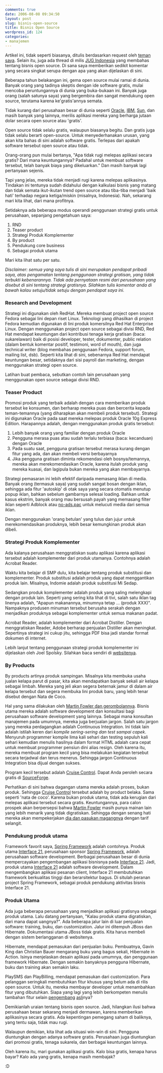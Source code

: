 ```yaml
---
comments: true
date: 2006-08-08 09:34:50
layout: post
slug: bisnis-open-source
title: Bisnis Open Source
wordpress_id: 124
categories:
- manajemen
---
```


Artikel ini, tidak seperti biasanya, ditulis berdasarkan request oleh [teman saya][anton]. Selain itu, juga ada thread di milis [JUG Indonesia][jug] yang membahas tentang bisnis open source. Di sana saya memberikan sedikit komentar yang secara singkat serupa dengan apa yang akan dijelaskan di sini. 

Beberapa tahun belakangan ini, gema open source mulai ramai di dunia. Banyak orang yang tadinya skeptis dengan ide software gratis, mulai mencoba peruntungannya di dunia yang buka-bukaan ini. Banyak juga orang (salah satunya saya) yang bergembira dan sangat mendukung open source, terutama karena ke'gratis'annya semata. 

Tidak kurang dari perusahaan besar di dunia seperti [Oracle][], [IBM][], [Sun][], dan masih banyak yang lainnya, merilis aplikasi mereka yang berharga jutaan dolar secara open source atau 'gratis'. 

Open source tidak selalu gratis, walaupun biasanya begitu. Dan gratis juga tidak selalu berarti open-source. Untuk menyederhanakan urusan, yang akan kita bahas di sini adalah software gratis. Terlepas dari apakah software tersebut open source atau tidak.  

Orang-orang pun mulai bertanya, "Apa tidak rugi melepas aplikasi secara gratis? Dari mana keuntungannya? Padahal untuk membuat software tersebut, telah banyak biaya yang dikeluarkan." 
Dan masih banyak lagi pertanyaan sejenis. 

Tapi yang jelas, mereka tidak menjadi rugi karena melepas aplikasinya. Tindakan ini tentunya sudah didahului dengan kalkulasi bisnis yang matang dan tidak semata ikut-ikutan trend open source atau tiba-tiba menjadi 'baik hati' terhadap negara ketiga/miskin (misalnya, Indonesia). Nah, sekarang mari kita lihat, dari mana profitnya. 

Setidaknya ada beberapa modus operandi penggunaan strategi gratis untuk perusahaan, sepanjang pengetahuan saya:

1. RND 
2. Teaser product 
3. Strategi Produk Komplementer 
4. By product 
5. Pendukung core business 
6. Sebagai produk utama 

Mari kita lihat satu per satu.
 
*Disclaimer: semua yang saya tulis di sini merupakan pendapat pribadi saya, atas pengamatan tentang penggunaan strategi gratisan, yang tidak terbukti kebenarannya. Tidak ada pernyataan resmi dari perusahaan yang disebut di sini tentang strategi gratisnya. Silahkan tulis komentar anda di bawah kalau setuju/tidak setuju dengan pendapat saya ini.*



### Research and Development


Strategi ini digunakan oleh RedHat. Mereka membuat project open source Fedora sebagai lini depan riset Linux. Teknologi yang dihasilkan di project Fedora kemudian digunakan di lini produk komersilnya Red Hat Enterprise Linux. Dengan menggunakan project open source sebagai divisi RND, Red Hat mendapat keuntungan dari kontribusi tenaga kerja gratisan (baca: sukarelawan) baik di posisi developer, tester, dokumenter, public relation (dalam bentuk komentar positif, testimoni, word of mouth), dan juga technical writer (blog membahas penggunaan Fedora, support forum, mailing list, dsb). 
Seperti kita lihat di sini, sebenarnya Red Hat mendapat keuntungan besar, setidaknya dari sisi payroll dan marketing, dengan menggunakan strategi open source. 

Latihan buat pembaca, sebutkan contoh lain perusahaan yang menggunakan open source sebagai divisi RND. 



### Teaser Product


Promosi produk yang terbaik adalah dengan cara memberikan produk tersebut ke konsumen, dan berharap mereka puas dan bercerita kepada teman-temannya (yang diharapkan akan membeli produk tersebut). Strategi ini digunakan Oracle pada saat mereka melepas produk Oracle 10g Express Edition. Harapannya adalah, dengan menggunakan produk gratis tersebut: 

1. Lebih banyak orang yang familiar dengan produk Oracle
2. Pengguna merasa puas atau sudah terlalu terbiasa (baca: kecanduan) dengan Oracle
3. Pada suatu saat, pengguna gratisan tersebut merasa kurang dengan fitur yang ada, dan akan membeli versi berbayarnya
4. Jika pengguna gratisan diminta rekomendasi oleh bosnya/temannya, mereka akan merekomendasikan Oracle, karena itulah produk yang mereka kuasai, dan lagipula bukan mereka yang akan membayarnya.

Strategi pemasaran ini lebih efektif daripada memasang iklan di media. Banyak orang (termasuk saya) yang sudah sangat bosan dengan iklan, sehingga ada fitur 'autoskip' di otak saya yang secara otomatis menutup popup iklan, bahkan sebelum gambarnya selesai loading. Bahkan untuk kasus ekstrim, banyak orang mau bersusah payah yang memasang filter iklan seperti Adblock atau [no-ads.pac][] untuk melucuti media dari semua iklan.

Dengan menggunakan 'orang betulan' yang tulus dan jujur untuk merekomendasikan produknya, lebih besar kemungkinan produk akan dibeli. 



### Strategi Produk Komplementer


Ada kalanya perusahaan menggratiskan suatu aplikasi karena aplikasi tersebut adalah komplementer dari produk utamanya. Contohnya adalah Acrobat Reader. 

Waktu kita belajar di SMP dulu, kita belajar tentang produk substitusi dan komplementer. Produk substitusi adalah produk yang dapat menggantikan produk lain. Misalnya, Indomie adalah produk substitusi Mi Sedap. 

Sedangkan produk komplementer adalah produk yang saling melengkapi dengan produk lain. Seperti yang sering kita lihat di tivi, salah satu iklan tag linenya adalah, "Apapun makanannya, minumnya tetap ... (produk XXX)". Nampaknya produsen minuman tersebut berusaha serakah dengan menjadikan produknya sebagai komplementer untuk semua makanan padat. 

Acrobat Reader, adalah komplementer dari Acrobat Distiller. Dengan menggratiskan Reader, Adobe berharap penjualan Distiller akan meningkat. Sepertinya strategi ini cukup jitu, sehingga PDF bisa jadi standar format dokumen di internet. 

Lebih lanjut tentang penggunaan strategi produk komplementer ini dijelaskan oleh Joel Spolsky. Silahkan baca sendiri di [websitenya][Joel on Open Source].



### By Products


By products artinya produk sampingan. Misalnya kita membuka usaha jualan kelapa parut di pasar, kita akan mendapatkan banyak sekali air kelapa sebagai limbah. Mereka yang jeli akan segera beternak jamur di dalam air kelapa tersebut dan segera membuka lini produk baru, yang lebih tenar disebut dengan Nata de Coco.
 
Hal yang sama dilakukan oleh [Martin Fowler dan gerombolannya][thoughtworks]. Bisnis utama mereka adalah software development dan konsultasi bagi perusahaan software development yang lainnya. Sebagai mana konsultan manajemen pada umumnya, mereka juga berjualan jargon. Salah satu jargon yang mereka perdagangkan adalah Continuous Integration. Ini tidak lain adalah istilah keren dari *kompile sering-sering dan test sampai capek*. Menyuruh programmer kompile lima kali sehari dan testing sepuluh kali sehari kemudian menulis hasilnya dalam format HTML adalah cara cepat untuk membuat programmer pensiun dini alias resign. Oleh karena itu, mereka membuat program kecil yang bisa melakukan kegiatan tersebut secara terjadwal dan terus menerus. Sehingga jargon Continuous Integration bisa dijual dengan sukses. 

Program kecil tersebut adalah [Cruise Control][]. Dapat Anda peroleh secara gratis di [SourceForge][].

Perhatikan di sini bahwa dagangan utama mereka adalah proses, bukan produk. Sehingga [Cruise Control][] tersebut adalah by product belaka. Sama seperti 'nata de coco'. Karena bukan produk utama, tidak ada kerugian dari melepas aplikasi tersebut secara gratis. Keuntungannya, para calon prospek akan berpersepsi bahwa [Martin Fowler][] masih punya mainan lain yang lebih menarik yang tidak digratiskan. Sehingga dengan senang hati mereka akan mempekerjakan [dia dan pasukan magangnya][Thoughtworkers] dengan tarif selangit. 



### Pendukung produk utama


Framework favorit saya, [Spring Framework][] adalah contohnya. Produk utama [Interface 21], perusahaan sponsor [Spring Framework][], adalah perusahaan software development. Berbagai perusahaan besar di dunia mempercayakan pengembangan aplikasi bisnisnya pada [Interface 21][]. Jadi, produk utama [Interface 21][] adalah software development. Dalam mengembangkan aplikasi pesanan client, Interface 21 membutuhkan framework berkualitas tinggi dan berarsitektur bagus. Di situlah peranan project Spring Framework, sebagai produk pendukung aktivitas bisnis Interface 21. 



### Produk Utama


Ada juga beberapa perusahaan yang menjadikan aplikasi gratisnya sebagai produk utama. Lalu datang pertanyaan, "Kalau produk utama digratiskan, dari mana dapat uangnya?". Ada beberapa jalur lain di luar penjualan software: training, buku, dan customization. Jalur ini ditempuh JBoss dan Hibernate. Dokumentasi utama JBoss tidak gratis. Kita harus membeli dengan sistem berlangganan di websitenya. 

Hibernate, mendapat pemasukan dari penjualan buku. Pembuatnya, Gavin King dan Christian Bauer mengarang buku yang bagus sekali, Hibernate in Action. Isinya menjelaskan desain aplikasi pada umumnya, dan penggunaan framework Hibernate. Dengan semakin banyaknya pengguna Hibernate, buku dan training akan semakin laku. 

PlaySMS dan PlayBilling, mendapat pemasukan dari customization. Para pelanggan seringkali membutuhkan fitur khusus yang belum ada di rilis open source. Untuk itu, mereka membayar developer untuk menambahkan fitur yang dibutuhkan. Siapa yang lagi yang lebih berkompeten menulis tambahan fitur selain [pengembang][endy] [asli][anton]nya?

Demikianlah uraian tentang bisnis open source. Jadi, hilangkan ilusi bahwa perusahaan besar sekarang menjadi dermawan, karena memberikan aplikasinya secara gratis. Ada kepentingan pemegang saham di baliknya, yang tentu saja, tidak mau rugi. 

Walaupun demikian, kita lihat ada situasi win-win di sini. Pengguna diuntungkan dengan adanya software gratis. Perusahaan juga diuntungkan dari promosi gratis, tenaga sukarela, dan berbagai keuntungan lainnya. 

Oleh karena itu, mari gunakan aplikasi gratis. 
Kalo bisa gratis, kenapa harus bayar? 
Kalo ada yang gratis, kenapa masih membajak?

:D

[anton]: http://sleepless.ngoprek.org "Anton Raharja"
[jug]: http://groups.yahoo.com/group/jug-indonesia "Milis JUG Indonesia"
[thoughtworks]: http://www.thoughtworks.com "ThoughtWorks"
[Cruise Control]: http://cruisecontrol.sourceforge.net "Cruise Control homepage"
[SourceForge]: http://www.sourceforge.net "Kost-kostan aplikasi open source"
[Martin Fowler]: http://www.martinfowler.com "Bliki Martin Fowler"
[Thoughtworkers]: http://www.pyrasun.com/mike/mt/archives/2005/04/23/18.29.03/index.html "Para magang di thoughtworks"
[Pixar]: http://www.pixar.com "Pixar Studio"
[Spring Framework]: http://www.springframework.org "Spring Framework"
[Interface 21]: http://www.springframework.com "Interface 21"
[endy]: http://endy.artivisi.com "Endy Muhardin"
[Oracle]: http://www.oracle.com "Oracle"
[Sun]: http://www.sun.com "Sun Microsystem"
[IBM]: http://www.ibm.com "IBM"
[Joel on Open Source]: http://www.joelonsoftware.com/articles/StrategyLetterV.html "Joel on Open Source"
[no-ads.pac]: http://www.schooner.com/~loverso/no-ads/ "Internal Proxy for No Ads"

